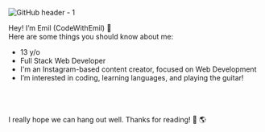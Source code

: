 ![GitHub header - 1](https://user-images.githubusercontent.com/96463540/150668260-8beb10a1-e9a1-46c5-b9e3-5e453c7f13f7.png)


Hey! I’m Emil (CodeWithEmil) 👋 
   <br />
Here are some things you should know about me:
   <br />
   
   <ul>
      <li>13 y/o</li>
      <li>Full Stack Web Developer</li>
      <li>I'm an Instagram-based content creator, focused on Web Development</li>
      <li>I’m interested in coding, learning languages, and playing the guitar!</li>
   </ul>
   
   <br />

<!---
<hr />

<h2>About Emil</h2>
<ul>
   
   <li>Two times chess state-champion</li>
   <li></li>
   
</ul>
<hr />
-->
   <br />
   <br />
I really hope we can hang out well. Thanks for reading! 🚀 🌎

<!--- 🌱 I’m currently learning VueJS, but I love to work with React
- 💞️ I’m looking to collaborate on every project you give me the opportunity to :D
- 📫 Find me on social media as CodeWithEmil.-->

<!---
CodeWithEmill/CodeWithEmill is a ✨ special ✨ repository because its `README.md` (this file) appears on your GitHub profile.
You can click the Preview link to take a look at your changes.
--->

